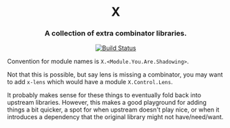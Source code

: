 <div align="center">

# X
### A collection of extra combinator libraries.

[![Build Status](https://github.com/icicle-lang/x/actions/workflows/haskell.yml/badge.svg)](https://github.com/icicle-lang/x/actions/workflows/haskell.yml)

</div>

Convention for module names is `X.<Module.You.Are.Shadowing>`.

Not that this is possible, but say lens is missing a combinator, you may want
to add `x-lens` which would have a module `X.Control.Lens`.

It probably makes sense for these things to eventually fold back into
upstream libraries. However, this makes a good playground for adding
things a bit quicker, a spot for when upstream doesn't play nice, or
when it introduces a dependency that the original library might not
have/need/want.
